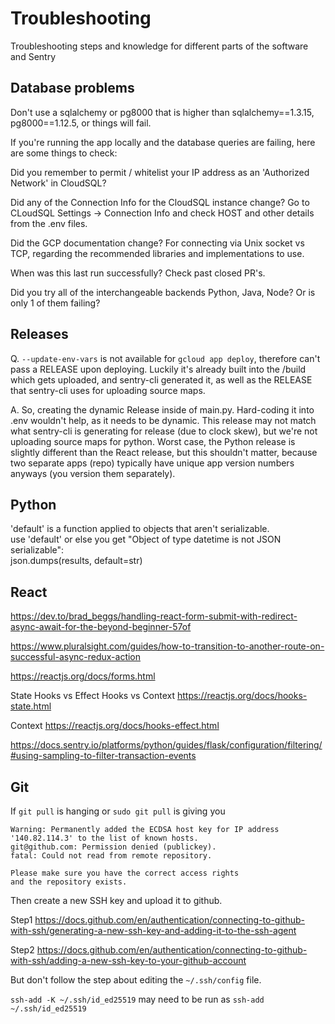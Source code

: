 # Troubleshooting
Troubleshooting steps and knowledge for different parts of the software and Sentry

## Database problems
Don't use a sqlalchemy or pg8000 that is higher than sqlalchemy==1.3.15, pg8000==1.12.5, or things will fail.

If you're running the app locally and the database queries are failing, here are some things to check:

Did you remember to permit / whitelist your IP address as an 'Authorized Network' in CloudSQL?

Did any of the Connection Info for the CloudSQL instance change? Go to  CLoudSQL Settings -> Connection Info and check HOST and other details from the .env files.

Did the GCP documentation change? For connecting via Unix socket vs TCP, regarding the recommended libraries and implementations to use.

When was this last run successfully? Check past closed PR's.

Did you try all of the interchangeable backends Python, Java, Node? Or is only 1 of them failing?

## Releases
Q. `--update-env-vars` is not available for `gcloud app deploy`, therefore can't pass a RELEASE upon deploying. Luckily it's already built into the /build which gets uploaded, and sentry-cli generated it, as well as the RELEASE that sentry-cli uses for uploading source maps.

A. So, creating the dynamic Release inside of main.py. Hard-coding it into .env wouldn't help, as it needs to be dynamic. This release may not match what sentry-cli is generating for release (due to clock skew), but we're not uploading source maps for python. Worst case, the Python release is slightly different than the React release, but this shouldn't matter, because two separate apps (repo) typically have unique app version numbers anyways (you version them separately).

## Python
'default' is a function applied to objects that aren't serializable.  
use 'default' or else you get "Object of type datetime is not JSON serializable":  
json.dumps(results, default=str)  


## React
https://dev.to/brad_beggs/handling-react-form-submit-with-redirect-async-await-for-the-beyond-beginner-57of

https://www.pluralsight.com/guides/how-to-transition-to-another-route-on-successful-async-redux-action

https://reactjs.org/docs/forms.html

State Hooks vs Effect Hooks vs Context
https://reactjs.org/docs/hooks-state.html

Context
https://reactjs.org/docs/hooks-effect.html

https://docs.sentry.io/platforms/python/guides/flask/configuration/filtering/#using-sampling-to-filter-transaction-events

## Git
If `git pull` is hanging or `sudo git pull` is giving you
```
Warning: Permanently added the ECDSA host key for IP address '140.82.114.3' to the list of known hosts.
git@github.com: Permission denied (publickey).
fatal: Could not read from remote repository.

Please make sure you have the correct access rights
and the repository exists.
```
Then create a new SSH key and upload it to github.

Step1
https://docs.github.com/en/authentication/connecting-to-github-with-ssh/generating-a-new-ssh-key-and-adding-it-to-the-ssh-agent

Step2
https://docs.github.com/en/authentication/connecting-to-github-with-ssh/adding-a-new-ssh-key-to-your-github-account

But don't follow the step about editing the `~/.ssh/config` file.

`ssh-add -K ~/.ssh/id_ed25519` may need to be run as `ssh-add ~/.ssh/id_ed25519`
